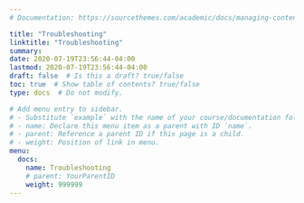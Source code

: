 ```yaml
---
# Documentation: https://sourcethemes.com/academic/docs/managing-content/

title: "Troubleshooting"
linktitle: "Troubleshooting"
summary:
date: 2020-07-19T23:56:44-04:00
lastmod: 2020-07-19T23:56:44-04:00
draft: false  # Is this a draft? true/false
toc: true  # Show table of contents? true/false
type: docs  # Do not modify.

# Add menu entry to sidebar.
# - Substitute `example` with the name of your course/documentation folder.
# - name: Declare this menu item as a parent with ID `name`.
# - parent: Reference a parent ID if this page is a child.
# - weight: Position of link in menu.
menu:
  docs:
    name: Troubleshooting
    # parent: YourParentID
    weight: 999999
---
```

